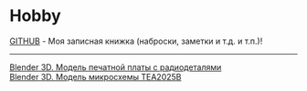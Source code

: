 # Hobby
[GITHUB](https://github.com) - Моя записная книжка (наброски, заметки и т.д. и т.п.)!
<hr>

[Blender 3D. Модель печатной платы с радиодеталями](https://github.com/drilnet/blender3d-tea2025b/tree/master/StPrintedCircuitBoard.%20Ver%203)
<br>
[Blender 3D. Модель микросхемы TEA2025B](https://github.com/drilnet/blender3d-tea2025b/tree/master/StDIP16-TEA2025B.%20Ver.%203)

